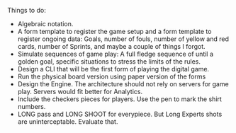 Things to do: 
- Algebraic notation.
- A form template to register the game setup and a form template to register ongoing data: Goals, number of fouls, number of yellow and red cards, number of Sprints, and maybe a couple of things I forgot.
- Simulate sequences of game play: A full fledge sequence of until a golden goal, specific situations to stress the limits of the rules.
- Design a CLI that will be the first form of playing the digital game. 
- Run the physical board version using paper version of the forms 
- Design the Engine. The architecture should not rely on servers for game play. Servers would fit better for Analytics. 
- Include the checkers pieces for players. Use the pen to mark the shirt numbers.
- LONG pass and LONG SHOOT for everypiece. But Long Experts shots are uninterceptable. Evaluate that.
